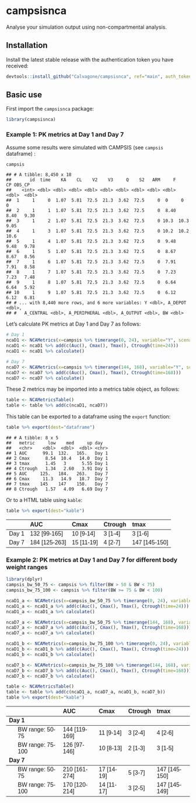 
# campsisnca

Analyse your simulation output using non-compartmental analysis.

## Installation

Install the latest stable release with the authentication token you have
received:

``` r
devtools::install_github("Calvagone/campsisnca", ref="main", auth_token="AUTH_TOKEN", force=TRUE)
```

## Basic use

First import the `campsisnca` package:

``` r
library(campsisnca)
```

### Example 1: PK metrics at Day 1 and Day 7

Assume some results were simulated with CAMPSIS (see `campsis`
dataframe) :

``` r
campsis
```

    ## # A tibble: 8,450 x 18
    ##       id  time    KA    CL    V2    V3     Q    S2   ARM     F    CP OBS_CP
    ##    <int> <dbl> <dbl> <dbl> <dbl> <dbl> <dbl> <dbl> <dbl> <dbl> <dbl>  <dbl>
    ##  1     1     0  1.07  5.81  72.5  21.3  3.62  72.5     0  0     0      0   
    ##  2     1     1  1.07  5.81  72.5  21.3  3.62  72.5     0  8.40  8.40   9.30
    ##  3     1     2  1.07  5.81  72.5  21.3  3.62  72.5     0 10.3  10.3    9.05
    ##  4     1     3  1.07  5.81  72.5  21.3  3.62  72.5     0 10.2  10.2   10.6 
    ##  5     1     4  1.07  5.81  72.5  21.3  3.62  72.5     0  9.48  9.48   9.78
    ##  6     1     5  1.07  5.81  72.5  21.3  3.62  72.5     0  8.67  8.67   8.56
    ##  7     1     6  1.07  5.81  72.5  21.3  3.62  72.5     0  7.91  7.91   8.58
    ##  8     1     7  1.07  5.81  72.5  21.3  3.62  72.5     0  7.23  7.23   7.48
    ##  9     1     8  1.07  5.81  72.5  21.3  3.62  72.5     0  6.64  6.64   5.92
    ## 10     1     9  1.07  5.81  72.5  21.3  3.62  72.5     0  6.12  6.12   6.81
    ## # ... with 8,440 more rows, and 6 more variables: Y <dbl>, A_DEPOT <dbl>,
    ## #   A_CENTRAL <dbl>, A_PERIPHERAL <dbl>, A_OUTPUT <dbl>, BW <dbl>

Let’s calculate PK metrics at Day 1 and Day 7 as follows:

``` r
# Day 1
ncaD1 <- NCAMetrics(x=campsis %>% timerange(0, 24), variable="Y", scenario=c(day="Day 1"))
ncaD1 <- ncaD1 %>% add(c(Auc(), Cmax(), Tmax(), Ctrough(time=24)))
ncaD1 <- ncaD1 %>% calculate()

# Day 7 
ncaD7 <- NCAMetrics(x=campsis %>% timerange(144, 168), variable="Y", scenario=c(day="Day 7"))
ncaD7 <- ncaD7 %>% add(c(Auc(), Cmax(), Tmax(), Ctrough(time=168)))
ncaD7 <- ncaD7 %>% calculate()
```

These 2 metrics may be imported into a metrics table object, as follows:

``` r
table <- NCAMetricsTable()  
table <- table %>% add(c(ncaD1, ncaD7))
```

This table can be exported to a dataframe using the `export` function:

``` r
table %>% export(dest="dataframe")
```

    ## # A tibble: 8 x 5
    ##   metric     low    med     up day  
    ##   <chr>    <dbl>  <dbl>  <dbl> <chr>
    ## 1 AUC      99.1  132.   165.   Day 1
    ## 2 Cmax      8.54  10.4   14.0  Day 1
    ## 3 tmax      1.45   3      5.55 Day 1
    ## 4 Ctrough   1.34   2.60   3.91 Day 1
    ## 5 AUC     125.   184.   263.   Day 7
    ## 6 Cmax     11.3   14.9   18.7  Day 7
    ## 7 tmax    145    147    150.   Day 7
    ## 8 Ctrough   1.57   4.09   6.69 Day 7

Or to a HTML table using `kable`:

``` r
table %>% export(dest="kable")
```

<table class=" lightable-paper lightable-striped" style="font-family: &quot;Arial Narrow&quot;, arial, helvetica, sans-serif; width: auto !important; margin-left: auto; margin-right: auto;">
<thead>
<tr>
<th style="text-align:left;">
</th>
<th style="text-align:left;">
AUC
</th>
<th style="text-align:left;">
Cmax
</th>
<th style="text-align:left;">
Ctrough
</th>
<th style="text-align:left;">
tmax
</th>
</tr>
</thead>
<tbody>
<tr>
<td style="text-align:left;">
Day 1
</td>
<td style="text-align:left;">
132 [99-165]
</td>
<td style="text-align:left;">
10 [9-14]
</td>
<td style="text-align:left;">
3 [1-4]
</td>
<td style="text-align:left;">
3 [1-6]
</td>
</tr>
<tr>
<td style="text-align:left;">
Day 7
</td>
<td style="text-align:left;">
184 [125-263]
</td>
<td style="text-align:left;">
15 [11-19]
</td>
<td style="text-align:left;">
4 [2-7]
</td>
<td style="text-align:left;">
147 [145-150]
</td>
</tr>
</tbody>
</table>

### Example 2: PK metrics at Day 1 and Day 7 for different body weight ranges

``` r
library(dplyr)
campsis_bw_50_75 <- campsis %>% filter(BW > 50 & BW < 75)
campsis_bw_75_100 <- campsis %>% filter(BW >= 75 & BW < 100)

ncaD1_a <- NCAMetrics(x=campsis_bw_50_75 %>% timerange(0, 24), variable="Y", scenario=c(day="Day 1", bw_range="BW range: 50-75"))
ncaD1_a <- ncaD1_a %>% add(c(Auc(), Cmax(), Tmax(), Ctrough(time=24)))
ncaD1_a <- ncaD1_a %>% calculate()

ncaD7_a <- NCAMetrics(x=campsis_bw_50_75 %>% timerange(144, 168), variable="Y", scenario=c(day="Day 7", bw_range="BW range: 50-75"))
ncaD7_a <- ncaD7_a %>% add(c(Auc(), Cmax(), Tmax(), Ctrough(time=168)))
ncaD7_a <- ncaD7_a %>% calculate()

ncaD1_b <- NCAMetrics(x=campsis_bw_75_100 %>% timerange(0, 24), variable="Y", scenario=c(day="Day 1", bw_range="BW range: 75-100"))
ncaD1_b <- ncaD1_b %>% add(c(Auc(), Cmax(), Tmax(), Ctrough(time=24)))
ncaD1_b <- ncaD1_b %>% calculate()

ncaD7_b <- NCAMetrics(x=campsis_bw_75_100 %>% timerange(144, 168), variable="Y", scenario=c(day="Day 7", bw_range="BW range: 75-100"))
ncaD7_b <- ncaD7_b %>% add(c(Auc(), Cmax(), Tmax(), Ctrough(time=168)))
ncaD7_b <- ncaD7_b %>% calculate()

table <- NCAMetricsTable()  
table <- table %>% add(c(ncaD1_a, ncaD7_a, ncaD1_b, ncaD7_b))
table %>% export(dest="kable")
```

<table class=" lightable-paper lightable-striped" style="font-family: &quot;Arial Narrow&quot;, arial, helvetica, sans-serif; width: auto !important; margin-left: auto; margin-right: auto;">
<thead>
<tr>
<th style="text-align:left;">
</th>
<th style="text-align:left;">
AUC
</th>
<th style="text-align:left;">
Cmax
</th>
<th style="text-align:left;">
Ctrough
</th>
<th style="text-align:left;">
tmax
</th>
</tr>
</thead>
<tbody>
<tr grouplength="2">
<td colspan="5" style="border-bottom: 1px solid;">
<strong>Day 1</strong>
</td>
</tr>
<tr>
<td style="text-align:left;padding-left: 2em;" indentlevel="1">
BW range: 50-75
</td>
<td style="text-align:left;">
144 [119-169]
</td>
<td style="text-align:left;">
11 [9-14]
</td>
<td style="text-align:left;">
3 [2-4]
</td>
<td style="text-align:left;">
4 [2-6]
</td>
</tr>
<tr>
<td style="text-align:left;padding-left: 2em;" indentlevel="1">
BW range: 75-100
</td>
<td style="text-align:left;">
126 [97-146]
</td>
<td style="text-align:left;">
10 [8-13]
</td>
<td style="text-align:left;">
2 [1-3]
</td>
<td style="text-align:left;">
3 [1-5]
</td>
</tr>
<tr grouplength="2">
<td colspan="5" style="border-bottom: 1px solid;">
<strong>Day 7</strong>
</td>
</tr>
<tr>
<td style="text-align:left;padding-left: 2em;" indentlevel="1">
BW range: 50-75
</td>
<td style="text-align:left;">
210 [161-274]
</td>
<td style="text-align:left;">
17 [14-19]
</td>
<td style="text-align:left;">
5 [3-7]
</td>
<td style="text-align:left;">
147 [145-150]
</td>
</tr>
<tr>
<td style="text-align:left;padding-left: 2em;" indentlevel="1">
BW range: 75-100
</td>
<td style="text-align:left;">
170 [120-214]
</td>
<td style="text-align:left;">
14 [11-17]
</td>
<td style="text-align:left;">
3 [2-5]
</td>
<td style="text-align:left;">
147 [145-149]
</td>
</tr>
</tbody>
</table>
